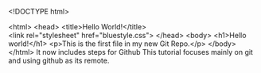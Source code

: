 &lt;!DOCTYPE html&gt;

&lt;html&gt;
&lt;head&gt;
&lt;title&gt;Hello World!&lt;/title&gt;
&lt;link rel=&quot;stylesheet&quot; href=&quot;bluestyle.css&quot;&gt;
&lt;/head&gt;
&lt;body&gt;
&lt;h1&gt;Hello world!&lt;/h1&gt;
&lt;p&gt;This is the first file in my new Git Repo.&lt;/p&gt;
&lt;/body&gt;
&lt;/html&gt;
It now includes steps for Github
This tutorial focuses mainly on git and using github as its remote.
